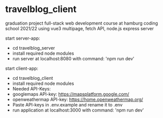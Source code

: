 # travelblog_client

graduation project full-stack web development course at hamburg coding school 2021/22
using vue3 multipage, fetch API, node.js express server

start server-app:
- cd travelblog_server 
- install required node modules
- run server at localhost:8080 with command: 'npm run dev'

start client-app:
- cd travelblog_client
- install required node modules
- Needed API-Keys: 
- googlemaps API-key: https://mapsplatform.google.com/
- openweathermap API-key: https://home.openweathermap.org/
- Paste API-keys in .env.example and rename it to .env
- run application at localhost:3000 with command: 'npm run dev'